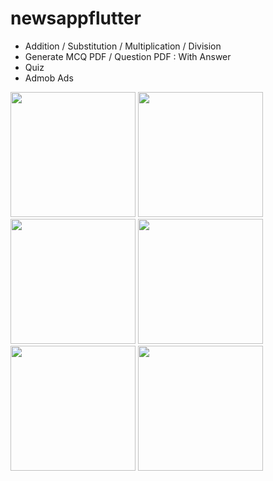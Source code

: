 # newsappflutter

* Addition / Substitution / Multiplication / Division 
* Generate MCQ PDF / Question PDF : With Answer
* Quiz
* Admob Ads

<img src="https://raw.githubusercontent.com/j-j-gajjar/mathematics/master/Screenshots/Phone%20Screenshot%201.jpg" width="200"> <img src="https://raw.githubusercontent.com/j-j-gajjar/mathematics/master/Screenshots/Phone%20Screenshot%202.jpg" width="200"> <img src="https://raw.githubusercontent.com/j-j-gajjar/mathematics/master/Screenshots/Phone%20Screenshot%203.jpg" width="200"> <img src="https://raw.githubusercontent.com/j-j-gajjar/mathematics/master/Screenshots/Phone%20Screenshot%205.jpg" width="200"> <img src="https://raw.githubusercontent.com/j-j-gajjar/mathematics/master/Screenshots/Phone%20Screenshot%206.jpg" width="200"> <img src="https://raw.githubusercontent.com/j-j-gajjar/mathematics/master/Screenshots/Phone%20Screenshot%207.jpg" width="200">

